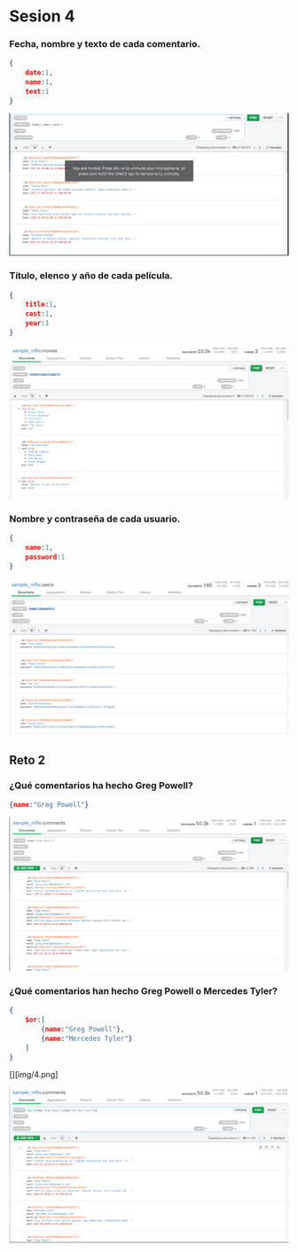 # Sesion 4

### Fecha, nombre y texto de cada comentario.

```json
{
    date:1,
    name:1,
    text:1
}
```



![1](img/1.png)

### Título, elenco y año de cada película.

```json
{
    title:1,
    cast:1,
    year:1
}
```

![2](img/2.png)

### Nombre y contraseña de cada usuario.

```json
{
    name:1,
    password:1
}
```

![3](img/3.png)





## Reto 2

### ¿Qué comentarios ha hecho Greg Powell?

```json
{name:"Greg Powell"}
```

![4](img/4.png)

### ¿Qué comentarios han hecho Greg Powell o Mercedes Tyler?

```json
{
    $or:[
        {name:"Greg Powell"},
        {name:"Mercedes Tyler"}
    ]
}
```

[][img/4.png]

![5](img/5.png)

